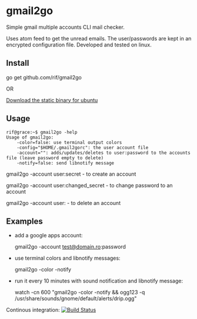 gmail2go
========

Simple gmail multiple accounts CLI mail checker.

Uses atom feed to get the unread emails. The user/passwords are kept
in an encrypted configuration file. Developed and tested on linux.

Install
-------

go get github.com/rif/gmail2go

OR

[Download the static binary for ubuntu](https://github.com/downloads/rif/gmail2go/gmail2go_ubuntu12.04_amd64_static.tar.xz)

Usage
-----

    rif@grace:~$ gmail2go -help
    Usage of gmail2go:
        -color=false: use terminal output colors
        -config="$HOME/.gmail2gorc": the user account file
        -account="": adds/updates/deletes to user:password to the accounts file (leave password empty to delete)
        -notify=false: send libnotify message

gmail2go -account user:secret - to create an account

gmail2go -account user:changed_secret - to change password to an account

gmail2go -account user: - to delete an account

Examples
--------

- add a google apps account:

    gmail2go -account test@domain.ro:password

- use terminal colors and libnotify messages:

    gmail2go -color -notify

- run it every 10 minutes with sound notification and libnotify message:

    watch -cn 600 "gmail2go -color -notify && ogg123 -q /usr/share/sounds/gnome/default/alerts/drip.ogg"

Continous integration: [![Build Status](https://goci.herokuapp.com/project/image/github.com/rif/gmail2go "Continous integration")](http://goci.me/project/github.com/rif/gmail2go)
